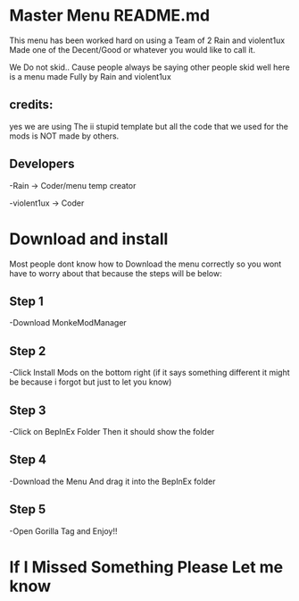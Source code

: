 # Master Menu README.md

This menu has been worked hard on using a Team of 2 Rain and violent1ux 
Made one of the Decent/Good or whatever you would like to call it.

We Do not skid.. Cause people always be saying other people skid well here is a menu made Fully by Rain and violent1ux

## credits: 
yes we are using The ii stupid template but all the code that we used for the mods is NOT made by others.

## Developers

-Rain -> Coder/menu temp creator

-violent1ux -> Coder


# Download and install

Most people dont know how to Download the menu correctly so you wont have to worry about that because the steps will be below:

## Step 1
-Download MonkeModManager

## Step 2
-Click Install Mods on the bottom right (if it says something different it might be because i forgot but just to let you know)

## Step 3
-Click on BepInEx Folder Then it should show the folder

## Step 4
-Download the Menu And drag it into the BepInEx folder

## Step 5
-Open Gorilla Tag and Enjoy!!


# If I Missed Something Please Let me know
